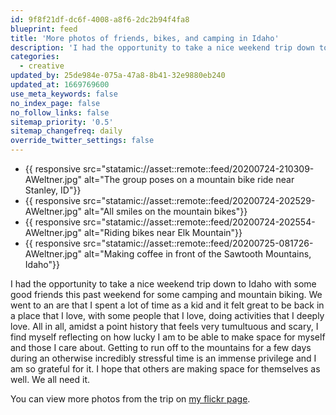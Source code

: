 ```yaml
---
id: 9f8f21df-dc6f-4008-a8f6-2dc2b94f4fa8
blueprint: feed
title: 'More photos of friends, bikes, and camping in Idaho'
description: 'I had the opportunity to take a nice weekend trip down to Idaho with some good friends this past weekend for some camping and mountain biking.'
categories:
  - creative
updated_by: 25de984e-075a-47a8-8b41-32e9880eb240
updated_at: 1669769600
use_meta_keywords: false
no_index_page: false
no_follow_links: false
sitemap_priority: '0.5'
sitemap_changefreq: daily
override_twitter_settings: false
---
```

<ul class="grid grid-cols-1 lg:grid-cols-3 gap-3 md:gap-4 list-none pl-0">
  <li class="pl-0 m-0 lg:col-span-2">{{ responsive src="statamic://asset::remote::feed/20200724-210309-AWeltner.jpg" alt="The group poses on a mountain bike ride near Stanley, ID"}}</li>
  <li class="pl-0 m-0">{{ responsive src="statamic://asset::remote::feed/20200724-202529-AWeltner.jpg" alt="All smiles on the mountain bikes"}}</li>
  <li class="pl-0 m-0">{{ responsive src="statamic://asset::remote::feed/20200724-202554-AWeltner.jpg" alt="Riding bikes near Elk Mountain"}}</li>
  <li class="pl-0 m-0 lg:col-span-2">{{ responsive src="statamic://asset::remote::feed/20200725-081726-AWeltner.jpg" alt="Making coffee in front of the Sawtooth Mountains, Idaho"}}</li>
</ul>

I had the opportunity to take a nice weekend trip down to Idaho with some good friends this past weekend for some camping and mountain biking. We went to an are that I spent a lot of time as a kid and it felt great to be back in a place that I love, with some people that I love, doing activities that I deeply love. All in all, amidst a point history that feels very tumultuous and scary, I find myself reflecting on how lucky I am to be able to make space for myself and those I care about. Getting to run off to the mountains for a few days during an otherwise incredibly stressful time is an immense privilege and I am so grateful for it. I hope that others are making space for themselves as well. We all need it.

You can view more photos from the trip on [my flickr page](https://www.flickr.com/photos/aidanweltner/).